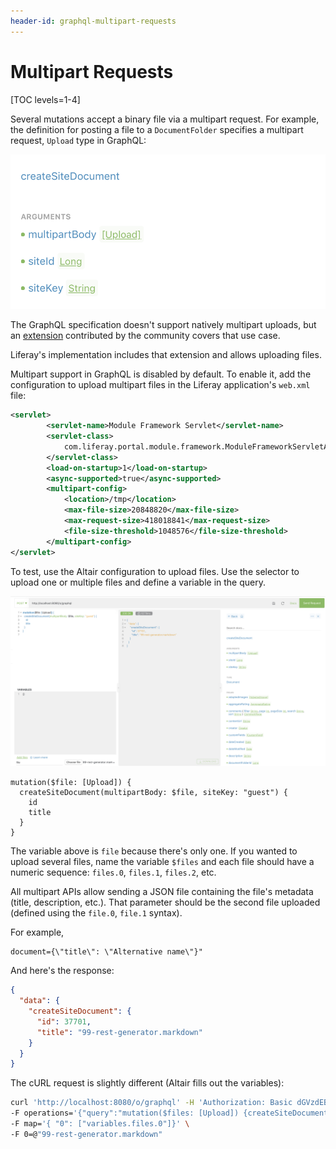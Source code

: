 ```yaml
---
header-id: graphql-multipart-requests
---
```


# Multipart Requests

[TOC levels=1-4]

Several mutations accept a binary file via a multipart request. For example, the
definition for posting a file to a `DocumentFolder` specifies a multipart
request, `Upload` type in GraphQL:

![Figure 1: Create Document accepts a `multipartBody`.](../../../images/graphql-mutation-upload.png)

The GraphQL specification doesn't support natively multipart uploads, but an 
[extension](https://github.com/jaydenseric/graphql-multipart-request-spec)
contributed by the community covers that use case. 

Liferay's implementation includes that extension and allows uploading files.

Multipart support in GraphQL is disabled by default. To enable it, add the
configuration to upload multipart files in the Liferay application's `web.xml`
file:

```xml
<servlet>
        <servlet-name>Module Framework Servlet</servlet-name>
        <servlet-class>
            com.liferay.portal.module.framework.ModuleFrameworkServletAdapter
        </servlet-class>
        <load-on-startup>1</load-on-startup>
        <async-supported>true</async-supported>
        <multipart-config>
            <location>/tmp</location>
            <max-file-size>20848820</max-file-size>
            <max-request-size>418018841</max-request-size>
            <file-size-threshold>1048576</file-size-threshold>
        </multipart-config>
</servlet>
```

To test, use the Altair configuration to upload files. Use the selector to
upload one or multiple files and define a variable in the query.

![Figure 2: Creating a Document in Altair is easy with the selector.](../../../images/graphql-mutation-upload-altair.png)

```
mutation($file: [Upload]) {
  createSiteDocument(multipartBody: $file, siteKey: "guest") {
    id
    title
  }
}
```

The variable above is `file` because there's only one. If you wanted to upload
several files, name the variable `$files` and each file should have
a numeric sequence: `files.0`, `files.1`, `files.2`, etc.

All multipart APIs allow sending a JSON file containing the file's metadata
(title, description, etc.). That parameter should be the second file uploaded
(defined using the `file.0`, `file.1` syntax). 

For example, 

```
document={\"title\": \"Alternative name\"}"
```

And here's the response: 

```json
{
  "data": {
    "createSiteDocument": {
      "id": 37701,
      "title": "99-rest-generator.markdown"
    }
  }
}
```

The cURL request is slightly different (Altair fills out the variables):

```bash
curl 'http://localhost:8080/o/graphql' -H 'Authorization: Basic dGVzdEBsaWZlcmF5LmNvbTp0ZXN0' \
-F operations='{"query":"mutation($files: [Upload]) {createSiteDocument(multipartBody: $files, siteId: 20122) {id}}","variables": { "files": [null] } }' \
-F map='{ "0": ["variables.files.0"]}' \
-F 0=@"99-rest-generator.markdown"
```

